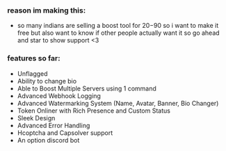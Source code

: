 
### reason im making this: 
- so many indians are selling a boost tool for $20-$90 so i want to make it free but also want to know if other people actually want it so go ahead and star to show support <3


### features so far:
- Unflagged
- Ability to change bio
- Able to Boost Multiple Servers using 1 command
- Advanced Webhook Logging
- Advanced Watermarking System (Name, Avatar, Banner, Bio Changer)
- Token Onliner with Rich Presence and Custom Status
- Sleek Design
- Advanced Error Handling
- Hcoptcha and Capsolver support
- An option discord bot
